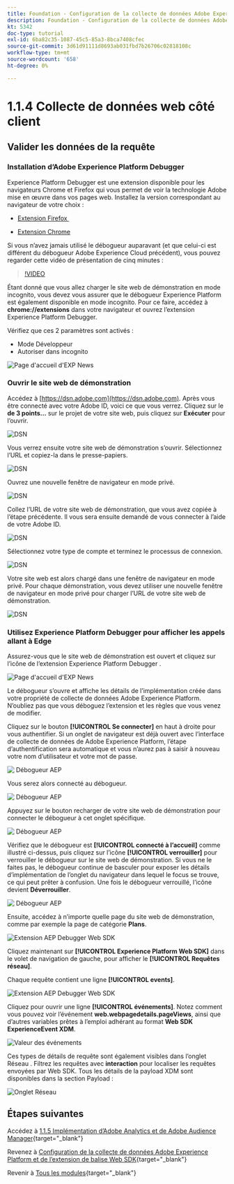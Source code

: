 ```yaml
---
title: Foundation - Configuration de la collecte de données Adobe Experience Platform et de l’extension Web SDK - Collecte de données web côté client
description: Foundation - Configuration de la collecte de données Adobe Experience Platform et de l’extension Web SDK - Collecte de données web côté client
kt: 5342
doc-type: tutorial
exl-id: 6ba82c35-1087-45c5-85a3-8bca7408cfec
source-git-commit: 3d61d91111d8693ab031fbd7b26706c02818108c
workflow-type: tm+mt
source-wordcount: '658'
ht-degree: 0%

---
```


# 1.1.4 Collecte de données web côté client

## Valider les données de la requête

### Installation d’Adobe Experience Platform Debugger

Experience Platform Debugger est une extension disponible pour les navigateurs Chrome et Firefox qui vous permet de voir la technologie Adobe mise en œuvre dans vos pages web. Installez la version correspondant au navigateur de votre choix :

- [Extension Firefox &#x200B;](https://addons.mozilla.org/fr/firefox/addon/adobe-experience-platform-dbg/)

- [Extension Chrome](https://chrome.google.com/webstore/detail/adobe-experience-platform/bfnnokhpnncpkdmbokanobigaccjkpob)

Si vous n’avez jamais utilisé le débogueur auparavant (et que celui-ci est différent du débogueur Adobe Experience Cloud précédent), vous pouvez regarder cette vidéo de présentation de cinq minutes :

>[!VIDEO](https://video.tv.adobe.com/v/36025?quality=12&learn=on&captions=fre_fr)

Étant donné que vous allez charger le site web de démonstration en mode incognito, vous devez vous assurer que le débogueur Experience Platform est également disponible en mode incognito. Pour ce faire, accédez à **chrome://extensions** dans votre navigateur et ouvrez l’extension Experience Platform Debugger.

Vérifiez que ces 2 paramètres sont activés :

- Mode Développeur
- Autoriser dans incognito

![Page d&#39;accueil d&#39;EXP News](./images/ext1.png)

### Ouvrir le site web de démonstration

Accédez à [https://dsn.adobe.com](https://dsn.adobe.com). Après vous être connecté avec votre Adobe ID, voici ce que vous verrez. Cliquez sur le **de 3 points...** sur le projet de votre site web, puis cliquez sur **Exécuter** pour l’ouvrir.

![DSN &#x200B;](./images/web8.png)

Vous verrez ensuite votre site web de démonstration s’ouvrir. Sélectionnez l’URL et copiez-la dans le presse-papiers.

![DSN &#x200B;](./../../../getting-started/gettingstarted/images/web3.png)

Ouvrez une nouvelle fenêtre de navigateur en mode privé.

![DSN &#x200B;](./../../../getting-started/gettingstarted/images/web4.png)

Collez l’URL de votre site web de démonstration, que vous avez copiée à l’étape précédente. Il vous sera ensuite demandé de vous connecter à l’aide de votre Adobe ID.

![DSN &#x200B;](./../../../getting-started/gettingstarted/images/web5.png)

Sélectionnez votre type de compte et terminez le processus de connexion.

![DSN &#x200B;](./../../../getting-started/gettingstarted/images/web6.png)

Votre site web est alors chargé dans une fenêtre de navigateur en mode privé. Pour chaque démonstration, vous devez utiliser une nouvelle fenêtre de navigateur en mode privé pour charger l’URL de votre site web de démonstration.

![DSN &#x200B;](./../../../getting-started/gettingstarted/images/web7.png)

### Utilisez Experience Platform Debugger pour afficher les appels allant à Edge

Assurez-vous que le site web de démonstration est ouvert et cliquez sur l’icône de l’extension Experience Platform Debugger .

![Page d&#39;accueil d&#39;EXP News](./images/ext2.png)

Le débogueur s’ouvre et affiche les détails de l’implémentation créée dans votre propriété de collecte de données Adobe Experience Platform. N’oubliez pas que vous déboguez l’extension et les règles que vous venez de modifier.

Cliquez sur le bouton **[!UICONTROL Se connecter]** en haut à droite pour vous authentifier. Si un onglet de navigateur est déjà ouvert avec l’interface de collecte de données de Adobe Experience Platform, l’étape d’authentification sera automatique et vous n’aurez pas à saisir à nouveau votre nom d’utilisateur et votre mot de passe.

![&#x200B; Débogueur AEP &#x200B;](./images/validate2.png)

Vous serez alors connecté au débogueur.

![&#x200B; Débogueur AEP &#x200B;](./images/validate2ab.png)

Appuyez sur le bouton recharger de votre site web de démonstration pour connecter le débogueur à cet onglet spécifique.

![&#x200B; Débogueur AEP &#x200B;](./images/validate2a.png)

Vérifiez que le débogueur est **[!UICONTROL connecté à l’accueil]** comme illustré ci-dessus, puis cliquez sur l’icône **[!UICONTROL verrouiller]** pour verrouiller le débogueur sur le site web de démonstration. Si vous ne le faites pas, le débogueur continue de basculer pour exposer les détails d’implémentation de l’onglet du navigateur dans lequel le focus se trouve, ce qui peut prêter à confusion. Une fois le débogueur verrouillé, l’icône devient **Déverrouiller**.

![&#x200B; Débogueur AEP &#x200B;](./images/validate3.png)

Ensuite, accédez à n’importe quelle page du site web de démonstration, comme par exemple la page de catégorie **Plans**.

![Extension AEP Debugger Web SDK](./images/validate4.png)

Cliquez maintenant sur **[!UICONTROL Experience Platform Web SDK]** dans le volet de navigation de gauche, pour afficher le **[!UICONTROL Requêtes réseau]**.

Chaque requête contient une ligne **[!UICONTROL events]**.

![Extension AEP Debugger Web SDK](./images/validate5.png)

Cliquez pour ouvrir une ligne **[!UICONTROL événements]**. Notez comment vous pouvez voir l’événement **web.webpagedetails.pageViews**, ainsi que d’autres variables prêtes à l’emploi adhérant au format **Web SDK ExperienceEvent XDM**.

![Valeur des événements](./images/validate8.png)

Ces types de détails de requête sont également visibles dans l’onglet Réseau . Filtrez les requêtes avec **interaction** pour localiser les requêtes envoyées par Web SDK. Tous les détails de la payload XDM sont disponibles dans la section Payload :

![Onglet Réseau](./images/validate9.png)

## Étapes suivantes

Accédez à [1.1.5 Implémentation d’Adobe Analytics et de Adobe Audience Manager](./ex5.md){target="_blank"}

Revenez à [Configuration de la collecte de données Adobe Experience Platform et de l’extension de balise Web SDK](./data-ingestion-launch-web-sdk.md){target="_blank"}

Revenir à [Tous les modules](./../../../../overview.md){target="_blank"}
